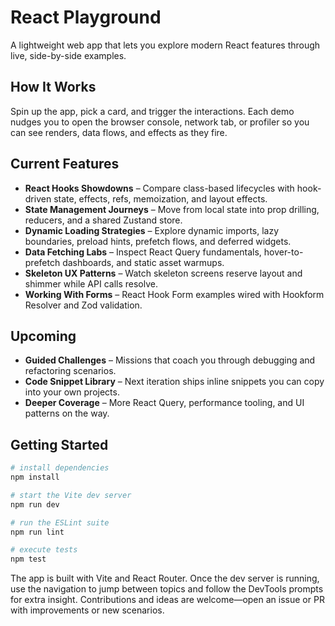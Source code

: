 # React Playground

A lightweight web app that lets you explore modern React features through live, side-by-side examples.

## How It Works

Spin up the app, pick a card, and trigger the interactions. Each demo nudges you to open the browser console, network tab, or profiler so you can see renders, data flows, and effects as they fire.

## Current Features

- **React Hooks Showdowns** – Compare class-based lifecycles with hook-driven state, effects, refs, memoization, and layout effects.
- **State Management Journeys** – Move from local state into prop drilling, reducers, and a shared Zustand store.
- **Dynamic Loading Strategies** – Explore dynamic imports, lazy boundaries, preload hints, prefetch flows, and deferred widgets.
- **Data Fetching Labs** – Inspect React Query fundamentals, hover-to-prefetch dashboards, and static asset warmups.
- **Skeleton UX Patterns** – Watch skeleton screens reserve layout and shimmer while API calls resolve.
- **Working With Forms** – React Hook Form examples wired with Hookform Resolver and Zod validation.

## Upcoming

- **Guided Challenges** – Missions that coach you through debugging and refactoring scenarios.
- **Code Snippet Library** – Next iteration ships inline snippets you can copy into your own projects.
- **Deeper Coverage** – More React Query, performance tooling, and UI patterns on the way.

## Getting Started

```bash
# install dependencies
npm install

# start the Vite dev server
npm run dev

# run the ESLint suite
npm run lint

# execute tests
npm test
```

The app is built with Vite and React Router. Once the dev server is running, use the navigation to jump between topics and follow the DevTools prompts for extra insight. Contributions and ideas are welcome—open an issue or PR with improvements or new scenarios.
